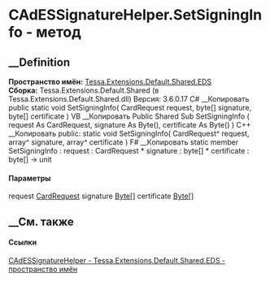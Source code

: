 # CAdESSignatureHelper.SetSigningInfo - метод
##  __Definition
 **Пространство имён:**
[Tessa.Extensions.Default.Shared.EDS](N_Tessa_Extensions_Default_Shared_EDS.htm)  
 **Сборка:** Tessa.Extensions.Default.Shared (в
Tessa.Extensions.Default.Shared.dll) Версия: 3.6.0.17
C# __Копировать
     public static void SetSigningInfo(
    	CardRequest request,
    	byte[] signature,
    	byte[] certificate
    )
VB __Копировать
     Public Shared Sub SetSigningInfo ( 
    	request As CardRequest,
    	signature As Byte(),
    	certificate As Byte()
    )
C++ __Копировать
     public:
    static void SetSigningInfo(
    	CardRequest^ request, 
    	array<unsigned char>^ signature, 
    	array<unsigned char>^ certificate
    )
F# __Копировать
     static member SetSigningInfo : 
            request : CardRequest * 
            signature : byte[] * 
            certificate : byte[] -> unit 
#### Параметры
request [CardRequest](T_Tessa_Cards_CardRequest.htm)
signature [Byte](https://learn.microsoft.com/dotnet/api/system.byte)[]
certificate [Byte](https://learn.microsoft.com/dotnet/api/system.byte)[]
## __См. также
#### Ссылки
[CAdESSignatureHelper -
](T_Tessa_Extensions_Default_Shared_EDS_CAdESSignatureHelper.htm)
[Tessa.Extensions.Default.Shared.EDS - пространство
имён](N_Tessa_Extensions_Default_Shared_EDS.htm)
